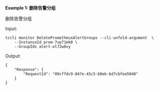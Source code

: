 **Example 1: 删除告警分组**

删除告警分组

Input: 

```
tccli monitor DeletePrometheusAlertGroups --cli-unfold-argument  \
    --InstanceId prom-7vp71mk0 \
    --GroupIds alert-ol72w8vy
```

Output: 
```
{
    "Response": {
        "RequestId": "09cffdc9-047e-45c5-b0eb-6d7cbfee5048"
    }
}
```

